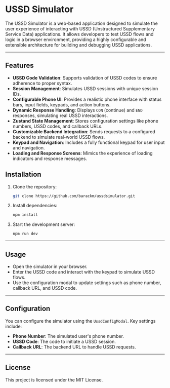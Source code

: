 # USSD Simulator

The USSD Simulator is a web-based application designed to simulate the user
experience of interacting with USSD (Unstructured Supplementary Service Data)
applications. It allows developers to test USSD flows and logic in a browser
environment, providing a highly configurable and extensible architecture for
building and debugging USSD applications.

---

## Features

- **USSD Code Validation**: Supports validation of USSD codes to ensure
  adherence to proper syntax.
- **Session Management**: Simulates USSD sessions with unique session IDs.
- **Configurable Phone UI**: Provides a realistic phone interface with status
  bars, input fields, keypads, and action buttons.
- **Dynamic Response Handling**: Displays `CON` (continue) and `END` responses,
  simulating real USSD interactions.
- **Zustand State Management**: Stores configuration settings like phone
  numbers, USSD codes, and callback URLs.
- **Customizable Backend Integration**: Sends requests to a configured backend
  to simulate real-world USSD flows.
- **Keypad and Navigation**: Includes a fully functional keypad for user input
  and navigation.
- **Loading and Response Screens**: Mimics the experience of loading indicators
  and response messages.

## Installation

1. Clone the repository:

   ```bash
   git clone https://github.com/barackm/ussdsimulator.git
   ```

2. Install dependencies:

   ```bash
   npm install
   ```

3. Start the development server:

   ```bash
   npm run dev
   ```

---

## Usage

- Open the simulator in your browser.
- Enter the USSD code and interact with the keypad to simulate USSD flows.
- Use the configuration modal to update settings such as phone number, callback
  URL, and USSD code.

---

## Configuration

You can configure the simulator using the `UssdConfigModal`. Key settings
include:

- **Phone Number**: The simulated user's phone number.
- **USSD Code**: The code to initiate a USSD session.
- **Callback URL**: The backend URL to handle USSD requests.

---

## License

This project is licensed under the MIT License.
